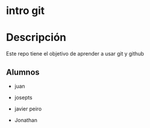 # intro git

# Descripción

Este repo tiene el objetivo de aprender a usar git y github

## Alumnos

- juan



- josepts
- javier peiro
- Jonathan